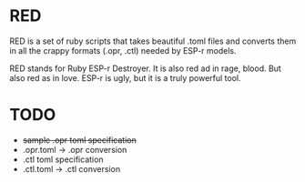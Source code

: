 # RED

RED is a set of ruby scripts that takes beautiful .toml files and
converts them in all the crappy formats (.opr, .ctl) needed by ESP-r
models. 

RED stands for Ruby ESP-r Destroyer. It is also red ad in rage, blood.
But also red as in love. ESP-r is ugly, but it is a truly powerful tool.

# TODO
- ~~sample .opr toml specification~~
- .opr.toml -> .opr conversion
- .ctl toml specification
- .ctl.toml -> .ctl conversion
